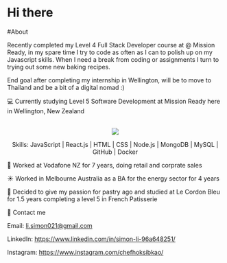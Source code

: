 # Hi there 

#About

Recently completed my Level 4 Full Stack Developer course at @ Mission Ready, in my spare time I try to code as often as I can to polish up on my Javascript skills. When I need a break from coding or assignments I turn to trying out some new baking recipes.

End goal after completing my internship in Wellington, will be to move to Thailand and be a bit of a digital nomad :)

:computer: Currently studying Level 5 Software Development at Mission Ready here in Wellington, New Zealand 
<br/><br/>
<p align="center">
  <a href="https://skillicons.dev">
    <img src="https://skillicons.dev/icons?i=javascript,react,html,css,nodejs,mongodb,mysql,github,git,docker,firebase" />
  </a>
</p>

<p align="center">Skills: JavaScript | React.js | HTML | CSS | Node.js | MongoDB | MySQL | GitHub | Docker </p>

:iphone: Worked at Vodafone NZ for 7 years, doing retail and corprate sales

:sunny: Worked in Melbourne Australia as a BA for the energy sector for 4 years

:doughnut: Decided to give my passion for pastry ago and studied at Le Cordon Bleu for 1.5 years completing a level 5 in French Patisserie

:postbox: Contact me

Email: li.simon021@gmail.com

LinkedIn: https://www.linkedin.com/in/simon-li-96a648251/

Instagram: https://www.instagram.com/chefhoksibkao/

